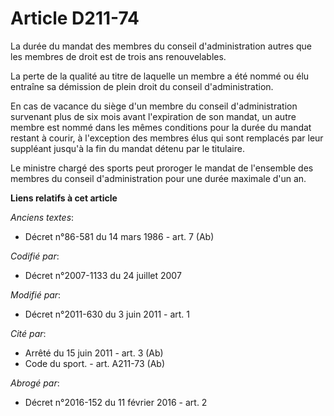 # Article D211-74

La durée du mandat des membres du conseil d'administration autres que les membres de droit est de trois ans renouvelables. 

La perte de la qualité au titre de laquelle un membre a été nommé ou élu entraîne sa démission de plein droit du conseil
d'administration. 

En cas de vacance du siège d'un membre du conseil d'administration survenant plus de six mois avant l'expiration de son
mandat, un autre membre est nommé dans les mêmes conditions pour la durée du mandat restant à courir, à l'exception des
membres élus qui sont remplacés par leur suppléant jusqu'à la fin du mandat détenu par le titulaire. 

Le ministre chargé des sports peut proroger le mandat de l'ensemble des membres du conseil d'administration pour une durée
maximale d'un an.

**Liens relatifs à cet article**

_Anciens textes_:

  - Décret n°86-581 du 14 mars 1986 - art. 7 (Ab)

_Codifié par_:

  - Décret n°2007-1133 du 24 juillet 2007

_Modifié par_:

  - Décret n°2011-630 du 3 juin 2011 - art. 1

_Cité par_:

  - Arrêté du 15 juin 2011 - art. 3 (Ab)
  - Code du sport. - art. A211-73 (Ab)

_Abrogé par_:

  - Décret n°2016-152 du 11 février 2016 - art. 2
